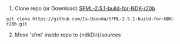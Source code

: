 
1. Clone repo (or Download) [SFML-2.5.1-build-for-NDK-r20b](https://github.com/Is-Daouda/SFML-2.5.1-build-for-NDK-r20b)
```
git clone https://github.com/Is-Daouda/SFML-2.5.1-build-for-NDK-r20b.git
```

2. Move 'sfml' inside repo to {ndkDir}/sources
